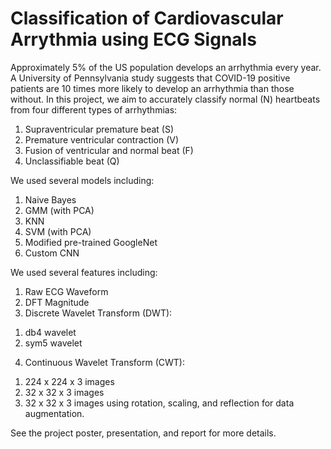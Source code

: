 # Classification of Cardiovascular Arrythmia using ECG Signals

Approximately 5% of the US population develops an arrhythmia every year.
A University of Pennsylvania study suggests that COVID-19 positive patients are 10 times more likely to develop an arrhythmia than those without.
In this project, we aim to accurately classify normal (N) heartbeats from four different types of arrhythmias:
1) Supraventricular premature beat (S)
2) Premature ventricular contraction (V)
3) Fusion of ventricular and normal beat (F)
4) Unclassifiable beat (Q)


We used several models including:
1) Naive Bayes
2) GMM (with PCA)
3) KNN
4) SVM (with PCA)
5) Modified pre-trained GoogleNet
6) Custom CNN


We used several features including:
1) Raw ECG Waveform
2) DFT Magnitude
3) Discrete Wavelet Transform (DWT):
  1. db4 wavelet
  2. sym5 wavelet
4) Continuous Wavelet Transform (CWT):
  1. 224 x 224 x 3 images
  2. 32 x 32 x 3 images
  3. 32 x 32 x 3 images using rotation, scaling, and reflection for data augmentation.


See the project poster, presentation, and report for more details.
